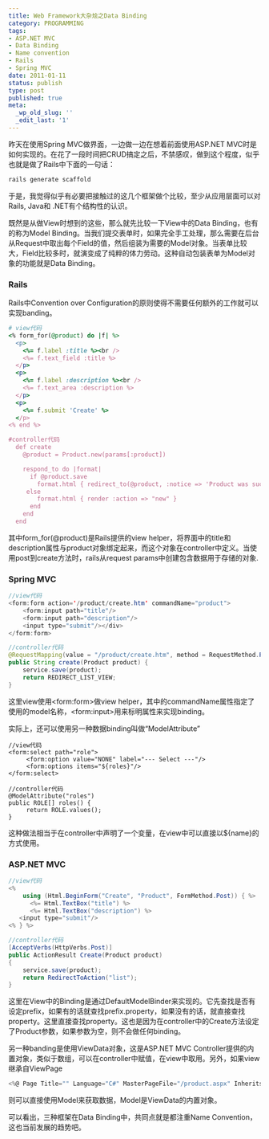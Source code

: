 ```yaml
---
title: Web Framework大杂烩之Data Binding
category: PROGRAMMING
tags:
- ASP.NET MVC
- Data Binding
- Name convention
- Rails
- Spring MVC
date: 2011-01-11
status: publish
type: post
published: true
meta:
  _wp_old_slug: ''
  _edit_last: '1'
---
```

昨天在使用Spring MVC做界面，一边做一边在想着前面使用ASP.NET MVC时是如何实现的。在花了一段时间把CRUD搞定之后，不禁感叹，做到这个程度，似乎也就是做了Rails中下面的一句话：

```ruby
rails generate scaffold
```

于是，我觉得似乎有必要把接触过的这几个框架做个比较，至少从应用层面可以对Rails, Java和 .NET有个结构性的认识。

既然是从做View时想到的这些，那么就先比较一下View中的Data Binding，也有的称为Model Binding。当我们提交表单时，如果完全手工处理，那么需要在后台从Request中取出每个Field的值，然后组装为需要的Model对象。当表单比较大，Field比较多时，就演变成了纯粹的体力劳动。这种自动包装表单为Model对象的功能就是Data Binding。

### Rails

Rails中Convention over Configuration的原则使得不需要任何额外的工作就可以实现banding。

```ruby
# view代码
<% form_for(@product) do |f| %>
  <p>
    <%= f.label :title %><br />
    <%= f.text_field :title %>
  </p>
  <p>
    <%= f.label :description %><br />
    <%= f.text_area :description %>
  </p>
  <p>
    <%= f.submit 'Create' %>
  </p>
<% end %>

#controller代码
  def create
    @product = Product.new(params[:product])

    respond_to do |format|
      if @product.save
        format.html { redirect_to(@product, :notice => 'Product was successfully created.') }
     else
        format.html { render :action => "new" }
      end
    end
  end
```

其中form_for(@product)是Rails提供的view helper，将界面中的title和description属性与product对象绑定起来，而这个对象在controller中定义。当使用post到create方法时，rails从request params中创建包含数据用于存储的对象.

### Spring MVC

```java
//view代码
<form:form action='/product/create.htm' commandName="product">
    <form:input path="title"/>
    <form:input path="description"/>
    <input type="submit"/></div>
</form:form>

//controller代码
@RequestMapping(value = "/product/create.htm", method = RequestMethod.POST)
public String create(Product product) {
    service.save(product);
    return REDIRECT_LIST_VIEW;
}
```

这里view使用\<form:form\>做view helper，其中的commandName属性指定了使用的model名称，\<form:input\>用来标明属性来实现binding。

实际上，还可以使用另一种数据binding叫做“ModelAttribute”

```as3
//view代码
<form:select path="role">
     <form:option value="NONE" label="--- Select ---"/>
     <form:options items="${roles}"/>
</form:select>

//controller代码
@ModelAttribute("roles")
public ROLE[] roles() {
     return ROLE.values();
}
```
这种做法相当于在controller中声明了一个变量，在view中可以直接以${name}的方式使用。

### ASP.NET MVC

```csharp
//view代码
<%
    using (Html.BeginForm("Create", "Product", FormMethod.Post)) { %>
      <%= Html.TextBox("title") %>
      <%= Html.TextBox("description") %>
   <input type="submit"/>
<% } %>

//controller代码
[AcceptVerbs(HttpVerbs.Post)]
public ActionResult Create(Product product)
{
    service.save(product);
    return RedirectToAction("list");
}
```

这里在View中的Binding是通过DefaultModelBinder来实现的。它先查找是否有设定prefix，如果有的话就查找prefix.property，如果没有的话，就直接查找property。这里直接查找property。这也是因为在controller中的Create方法设定了Product参数，如果参数为空，则不会做任何binding。

另一种banding是使用ViewData对象，这是ASP.NET MVC Controller提供的内置对象，类似于数组，可以在controller中赋值，在view中取用。另外，如果view继承自ViewPage<Model>

```csharp
<%@ Page Title="" Language="C#" MasterPageFile="/product.aspx" Inherits="System.Web.Mvc.ViewPage<Product>" %>
```

则可以直接使用Model来获取数据，Model是ViewData的内置对象。

可以看出，三种框架在Data Binding中，共同点就是都注重Name Convention，这也当前发展的趋势吧。
